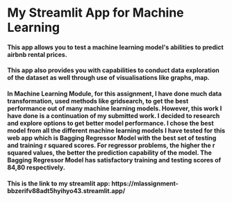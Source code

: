 <h1>My Streamlit App for Machine Learning</h1>
<h4>This app allows you to test a machine learning model's abilities to predict airbnb rental prices.</h4>
<h4>This app also provides you with capabilities to conduct data exploration of the dataset as well through use of visualisations like graphs, map.</h4>
<h4>In Machine Learning Module, for this assignment, I have done much data transformation, used methods like gridsearch, to get the best performance out of many machine learning models. However, this work I have done is a continuation of my submitted work. I decided to research and explore options to get better model performance. I chose the best model from all the different machine learning models I have tested for this web app which is Bagging Regressor Model with the best set of testing and training r squared scores. For regressor problems, the higher the r squared values, the better the prediction capability of the model. The Bagging Regressor Model has satisfactory training and testing scores of 84,80 respectively. </h4>
<h4>This is the link to my streamlit app:
  https://mlassignment-bbzerifv88adt5hyihyo43.streamlit.app/
</h4>
